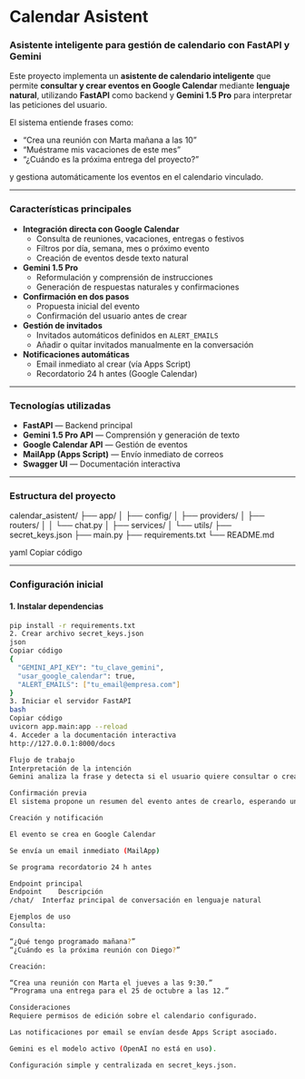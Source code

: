 # Calendar Asistent  
### Asistente inteligente para gestión de calendario con FastAPI y Gemini

Este proyecto implementa un **asistente de calendario inteligente** que permite **consultar y crear eventos en Google Calendar** mediante **lenguaje natural**, utilizando **FastAPI** como backend y **Gemini 1.5 Pro** para interpretar las peticiones del usuario.

El sistema entiende frases como:  
- “Crea una reunión con Marta mañana a las 10”  
- “Muéstrame mis vacaciones de este mes”  
- “¿Cuándo es la próxima entrega del proyecto?”  

y gestiona automáticamente los eventos en el calendario vinculado.

---

### Características principales
- **Integración directa con Google Calendar**  
  - Consulta de reuniones, vacaciones, entregas o festivos  
  - Filtros por día, semana, mes o próximo evento  
  - Creación de eventos desde texto natural  
- **Gemini 1.5 Pro**  
  - Reformulación y comprensión de instrucciones  
  - Generación de respuestas naturales y confirmaciones  
- **Confirmación en dos pasos**  
  - Propuesta inicial del evento  
  - Confirmación del usuario antes de crear  
- **Gestión de invitados**  
  - Invitados automáticos definidos en `ALERT_EMAILS`  
  - Añadir o quitar invitados manualmente en la conversación  
- **Notificaciones automáticas**  
  - Email inmediato al crear (vía Apps Script)  
  - Recordatorio 24 h antes (Google Calendar)

---

### Tecnologías utilizadas
- **FastAPI** — Backend principal  
- **Gemini 1.5 Pro API** — Comprensión y generación de texto  
- **Google Calendar API** — Gestión de eventos  
- **MailApp (Apps Script)** — Envío inmediato de correos  
- **Swagger UI** — Documentación interactiva  

---

### Estructura del proyecto
calendar_asistent/
├── app/
│ ├── config/
│ ├── providers/
│ ├── routers/
│ │ └── chat.py
│ ├── services/
│ └── utils/
├── secret_keys.json
├── main.py
├── requirements.txt
└── README.md

yaml
Copiar código

---

### Configuración inicial

#### 1. Instalar dependencias
```bash
pip install -r requirements.txt
2. Crear archivo secret_keys.json
json
Copiar código
{
  "GEMINI_API_KEY": "tu_clave_gemini",
  "usar_google_calendar": true,
  "ALERT_EMAILS": ["tu_email@empresa.com"]
}
3. Iniciar el servidor FastAPI
bash
Copiar código
uvicorn app.main:app --reload
4. Acceder a la documentación interactiva
http://127.0.0.1:8000/docs

Flujo de trabajo
Interpretación de la intención
Gemini analiza la frase y detecta si el usuario quiere consultar o crear un evento.

Confirmación previa
El sistema propone un resumen del evento antes de crearlo, esperando una respuesta del usuario (ok, vale, crear, etc.).

Creación y notificación

El evento se crea en Google Calendar

Se envía un email inmediato (MailApp)

Se programa recordatorio 24 h antes

Endpoint principal
Endpoint	Descripción
/chat/	Interfaz principal de conversación en lenguaje natural

Ejemplos de uso
Consulta:

“¿Qué tengo programado mañana?”
“¿Cuándo es la próxima reunión con Diego?”

Creación:

“Crea una reunión con Marta el jueves a las 9:30.”
“Programa una entrega para el 25 de octubre a las 12.”

Consideraciones
Requiere permisos de edición sobre el calendario configurado.

Las notificaciones por email se envían desde Apps Script asociado.

Gemini es el modelo activo (OpenAI no está en uso).

Configuración simple y centralizada en secret_keys.json.